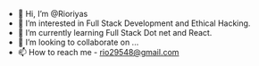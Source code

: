 - 👋 Hi, I’m @Rioriyas
- 👀 I’m interested in Full Stack Development and Ethical Hacking.
- 🌱 I’m currently learning Full Stack Dot net and React.
- 💞️ I’m looking to collaborate on ...
- 📫 How to reach me - rio29548@gmail.com

<!---
Rioriyas/Rioriyas is a ✨ special ✨ repository because its `README.md` (this file) appears on your GitHub profile.
You can click the Preview link to take a look at your changes.
--->
